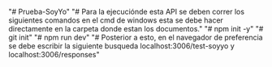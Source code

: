 "# Prueba-SoyYo" 
"# Para la ejecuciónde esta API se deben correr los siguientes comandos en el cmd de windows esta se debe hacer directamente en la carpeta donde estan los documentos."
"# npm init -y"
"# git init"
"# npm run dev"
"# Posterior a esto, en el navegador de preferencia se debe escribir la siguiente busqueda localhost:3006/test-soyyo y localhost:3006/responses"
